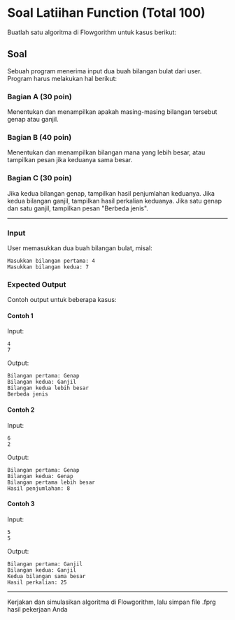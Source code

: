 # Soal Latiihan Function (Total 100)

Buatlah satu algoritma di Flowgorithm untuk kasus berikut:

## Soal

Sebuah program menerima input dua buah bilangan bulat dari user.
Program harus melakukan hal berikut:

### Bagian A (30 poin)

Menentukan dan menampilkan apakah masing-masing bilangan tersebut genap atau ganjil.

### Bagian B (40 poin)

Menentukan dan menampilkan bilangan mana yang lebih besar, atau tampilkan pesan jika keduanya sama besar.

### Bagian C (30 poin)

Jika kedua bilangan genap, tampilkan hasil penjumlahan keduanya.
Jika kedua bilangan ganjil, tampilkan hasil perkalian keduanya.
Jika satu genap dan satu ganjil, tampilkan pesan "Berbeda jenis".

---

### Input

User memasukkan dua buah bilangan bulat, misal:

```text
Masukkan bilangan pertama: 4
Masukkan bilangan kedua: 7
```

### Expected Output

Contoh output untuk beberapa kasus:

#### Contoh 1

Input:

```text
4
7
```

Output:

```text
Bilangan pertama: Genap
Bilangan kedua: Ganjil
Bilangan kedua lebih besar
Berbeda jenis
```

#### Contoh 2

Input:

```text
6
2
```

Output:

```text
Bilangan pertama: Genap
Bilangan kedua: Genap
Bilangan pertama lebih besar
Hasil penjumlahan: 8
```

#### Contoh 3

Input:

```text
5
5
```

Output:

```text
Bilangan pertama: Ganjil
Bilangan kedua: Ganjil
Kedua bilangan sama besar
Hasil perkalian: 25
```

---
Kerjakan dan simulasikan algoritma di Flowgorithm, lalu simpan file .fprg hasil pekerjaan Anda
